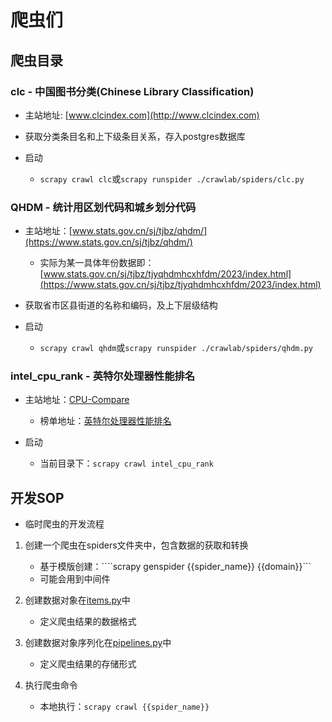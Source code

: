 # 爬虫们

## 爬虫目录

### clc - 中国图书分类(Chinese Library Classification)
  
* 主站地址: [www.clcindex.com](http://www.clcindex.com)

* 获取分类条目名和上下级条目关系，存入postgres数据库

* 启动
  * ```scrapy crawl clc```或```scrapy runspider ./crawlab/spiders/clc.py```

### QHDM - 统计用区划代码和城乡划分代码

* 主站地址：[www.stats.gov.cn/sj/tjbz/qhdm/](https://www.stats.gov.cn/sj/tjbz/qhdm/)
  
  * 实际为某一具体年份数据即：[www.stats.gov.cn/sj/tjbz/tjyqhdmhcxhfdm/2023/index.html](https://www.stats.gov.cn/sj/tjbz/tjyqhdmhcxhfdm/2023/index.html)
  
* 获取省市区县街道的名称和编码，及上下层级结构

* 启动
  * ```scrapy crawl qhdm```或```scrapy runspider ./crawlab/spiders/qhdm.py```
  
### intel_cpu_rank - 英特尔处理器性能排名

* 主站地址：[CPU-Compare](https://cpu-compare.com/zh-CN)
  * 榜单地址：[英特尔处理器性能排名](https://cpu-compare.com/zh-CN/benchmark/intel?page=1)
  
* 启动
  * 当前目录下：```scrapy crawl intel_cpu_rank```

## 开发SOP

* 临时爬虫的开发流程
  
1. 创建一个爬虫在spiders文件夹中，包含数据的获取和转换
   * 基于模版创建：````scrapy genspider {{spider_name}} {{domain}}```
   * 可能会用到中间件

2. 创建数据对象在[items.py](./crawlab/items.py)中
   * 定义爬虫结果的数据格式

3. 创建数据对象序列化在[pipelines.py](./crawlab/pipelines.py)中
   * 定义爬虫结果的存储形式
  
4. 执行爬虫命令
   * 本地执行：```scrapy crawl {{spider_name}}```
